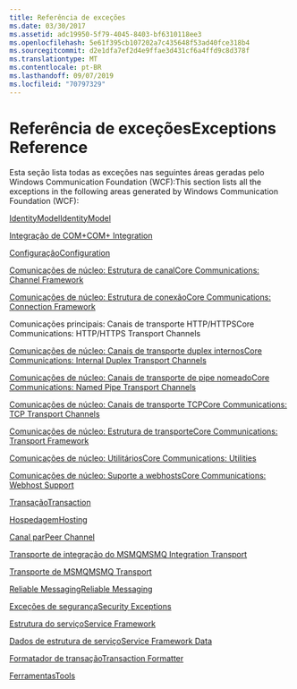 ```yaml
---
title: Referência de exceções
ms.date: 03/30/2017
ms.assetid: adc19950-5f79-4045-8403-bf6310118ee3
ms.openlocfilehash: 5e61f395cb107202a7c435648f53ad40fce318b4
ms.sourcegitcommit: d2e1dfa7ef2d4e9ffae3d431cf6a4ffd9c8d378f
ms.translationtype: MT
ms.contentlocale: pt-BR
ms.lasthandoff: 09/07/2019
ms.locfileid: "70797329"
---
```

# <a name="exceptions-reference"></a><span data-ttu-id="fae0a-102">Referência de exceções</span><span class="sxs-lookup"><span data-stu-id="fae0a-102">Exceptions Reference</span></span>
<span data-ttu-id="fae0a-103">Esta seção lista todas as exceções nas seguintes áreas geradas pelo Windows Communication Foundation (WCF):</span><span class="sxs-lookup"><span data-stu-id="fae0a-103">This section lists all the exceptions in the following areas generated by Windows Communication Foundation (WCF):</span></span>  
  
 [<span data-ttu-id="fae0a-104">IdentityModel</span><span class="sxs-lookup"><span data-stu-id="fae0a-104">IdentityModel</span></span>](identitymodel-exceptions.md)  
  
 [<span data-ttu-id="fae0a-105">Integração de COM+</span><span class="sxs-lookup"><span data-stu-id="fae0a-105">COM+ Integration</span></span>](com-integration.md)  
  
 [<span data-ttu-id="fae0a-106">Configuração</span><span class="sxs-lookup"><span data-stu-id="fae0a-106">Configuration</span></span>](configuration.md)  
  
 [<span data-ttu-id="fae0a-107">Comunicações de núcleo: Estrutura de canal</span><span class="sxs-lookup"><span data-stu-id="fae0a-107">Core Communications: Channel Framework</span></span>](core-communications-channel-framework.md)  
  
 [<span data-ttu-id="fae0a-108">Comunicações de núcleo: Estrutura de conexão</span><span class="sxs-lookup"><span data-stu-id="fae0a-108">Core Communications: Connection Framework</span></span>](core-communications-connection-framework.md)  
  
 <span data-ttu-id="fae0a-109">Comunicações principais: Canais de transporte HTTP/HTTPS</span><span class="sxs-lookup"><span data-stu-id="fae0a-109">Core Communications: HTTP/HTTPS Transport Channels</span></span>  
  
 [<span data-ttu-id="fae0a-110">Comunicações de núcleo: Canais de transporte duplex internos</span><span class="sxs-lookup"><span data-stu-id="fae0a-110">Core Communications: Internal Duplex Transport Channels</span></span>](core-communications-internal-duplex-transport-channels.md)  
  
 [<span data-ttu-id="fae0a-111">Comunicações de núcleo: Canais de transporte de pipe nomeado</span><span class="sxs-lookup"><span data-stu-id="fae0a-111">Core Communications: Named Pipe Transport Channels</span></span>](core-communications-named-pipe-transport-channels.md)  
  
 [<span data-ttu-id="fae0a-112">Comunicações de núcleo: Canais de transporte TCP</span><span class="sxs-lookup"><span data-stu-id="fae0a-112">Core Communications: TCP Transport Channels</span></span>](core-communications-tcp-transport-channels.md)  
  
 [<span data-ttu-id="fae0a-113">Comunicações de núcleo: Estrutura de transporte</span><span class="sxs-lookup"><span data-stu-id="fae0a-113">Core Communications: Transport Framework</span></span>](core-communications-transport-framework.md)  
  
 [<span data-ttu-id="fae0a-114">Comunicações de núcleo: Utilitários</span><span class="sxs-lookup"><span data-stu-id="fae0a-114">Core Communications: Utilities</span></span>](core-communications-utilities.md)  
  
 [<span data-ttu-id="fae0a-115">Comunicações de núcleo: Suporte a webhosts</span><span class="sxs-lookup"><span data-stu-id="fae0a-115">Core Communications: Webhost Support</span></span>](core-communications-webhost-support.md)  
  
 [<span data-ttu-id="fae0a-116">Transação</span><span class="sxs-lookup"><span data-stu-id="fae0a-116">Transaction</span></span>](transaction-exceptions.md)  
  
 [<span data-ttu-id="fae0a-117">Hospedagem</span><span class="sxs-lookup"><span data-stu-id="fae0a-117">Hosting</span></span>](hosting-exceptions.md)  
  
 [<span data-ttu-id="fae0a-118">Canal par</span><span class="sxs-lookup"><span data-stu-id="fae0a-118">Peer Channel</span></span>](peer-channel.md)  
  
 [<span data-ttu-id="fae0a-119">Transporte de integração do MSMQ</span><span class="sxs-lookup"><span data-stu-id="fae0a-119">MSMQ Integration Transport</span></span>](msmq-integration-transport.md)  
  
 [<span data-ttu-id="fae0a-120">Transporte de MSMQ</span><span class="sxs-lookup"><span data-stu-id="fae0a-120">MSMQ Transport</span></span>](msmq-transport.md)  
  
 [<span data-ttu-id="fae0a-121">Reliable Messaging</span><span class="sxs-lookup"><span data-stu-id="fae0a-121">Reliable Messaging</span></span>](reliable-messaging.md)  
  
 [<span data-ttu-id="fae0a-122">Exceções de segurança</span><span class="sxs-lookup"><span data-stu-id="fae0a-122">Security Exceptions</span></span>](security-exceptions.md)  
  
 [<span data-ttu-id="fae0a-123">Estrutura do serviço</span><span class="sxs-lookup"><span data-stu-id="fae0a-123">Service Framework</span></span>](service-framework.md)  
  
 [<span data-ttu-id="fae0a-124">Dados de estrutura de serviço</span><span class="sxs-lookup"><span data-stu-id="fae0a-124">Service Framework Data</span></span>](service-framework-data.md)  
  
 [<span data-ttu-id="fae0a-125">Formatador de transação</span><span class="sxs-lookup"><span data-stu-id="fae0a-125">Transaction Formatter</span></span>](transaction-formatter.md)  
  
 [<span data-ttu-id="fae0a-126">Ferramentas</span><span class="sxs-lookup"><span data-stu-id="fae0a-126">Tools</span></span>](tools.md)
